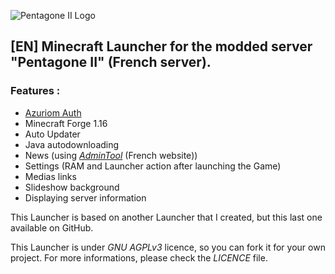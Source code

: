 ![Pentagone II Logo](https://media.discordapp.net/attachments/831549927547994172/847894763473731594/PentagoneII-Logo-RVB.png) 


## **[EN]** Minecraft Launcher for the modded server "Pentagone II" (French server).

### Features :
* [Azuriom Auth](https://azuriom.com/en)
* Minecraft Forge 1.16
* Auto Updater
* Java autodownloading
* News (using *[AdminTool](http://minecraft-launcher.medianewsonline.com)* (French website))
* Settings (RAM and Launcher action after launching the Game)
* Medias links
* Slideshow background
* Displaying server information

This Launcher is based on another Launcher that I created, but this last one available on GitHub.

This Launcher is under *GNU AGPLv3* licence, so you can fork it for your own project. For more informations, please check the *LICENCE* file.
